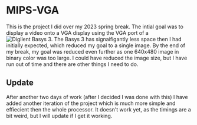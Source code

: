 # MIPS-VGA
This is the project I did over my 2023 spring break. The intial goal was to display a video onto a VGA display using the VGA port of a ![Digilent Basys 3](https://digilent.com/reference/programmable-logic/basys-3/reference-manual). The Basys 3 has signaifigantly less space then I had initially expected, which reduced my goal to a single image. By the end of my break, my goal was reduced even further as one 640x480 image in binary color was too large. I could have reduced the image size, but I have run out of time and there are other things I need to do. 

## Update
After another two days of work (after I decided I was done with this) I have added another iteration of the project which is much more simple and effiecient then the whole processor. It doesn't work yet, as the timings are a bit weird, but I will update if I get it working.